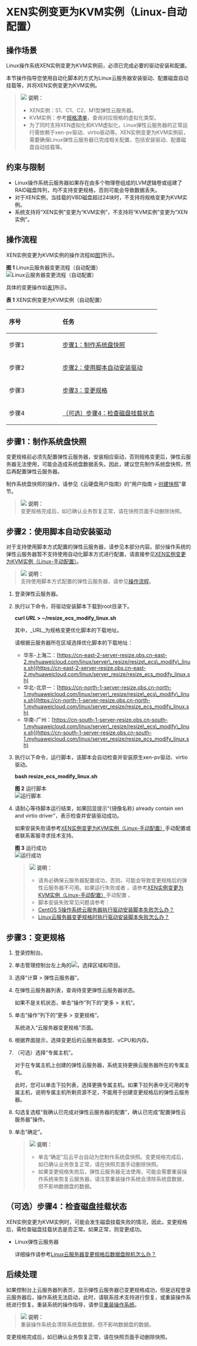 # XEN实例变更为KVM实例（Linux-自动配置）<a name="ZH-CN_TOPIC_0120890833"></a>

## 操作场景<a name="section9265624184119"></a>

Linux操作系统XEN实例变更为KVM实例前，必须已完成必要的驱动安装和配置。

本节操作指导您使用自动化脚本的方式为Linux云服务器安装驱动、配置磁盘自动挂载等，并将XEN实例变更为KVM实例。

>![](public_sys-resources/icon-note.gif) **说明：**   
>-   XEN实例：S1、C1、C2、M1型弹性云服务器。  
>-   KVM实例：参考[规格清单](https://support.huaweicloud.com/productdesc-ecs/zh-cn_topic_0159822360.html)，查询对应规格的虚拟化类型。  
>-   为了同时支持XEN虚拟化和KVM虚拟化，Linux弹性云服务器的正常运行需依赖于xen-pv驱动、virtio驱动等。XEN实例变更为KVM实例前，需要确保Linux弹性云服务器已完成相关配置，包括安装驱动、配置磁盘自动挂载等。  

## 约束与限制<a name="section32289014501"></a>

-   Linux操作系统云服务器如果存在由多个物理卷组成的LVM逻辑卷或组建了RAID磁盘阵列，均不支持变更规格，否则可能会导致数据丢失。
-   对于XEN实例，当挂载的VBD磁盘超过24块时，不支持将规格变更为KVM实例。
-   系统支持将“XEN实例”变更为“KVM实例”，不支持将“KVM实例”变更为“XEN实例”。

## 操作流程<a name="section117911026122211"></a>

XEN实例变更为KVM实例的操作流程如[图1](#fig11687951132115)所示。

**图 1**  Linux云服务器变更流程（自动配置）<a name="fig11687951132115"></a>  
![](figures/Linux云服务器变更流程（自动配置）.png "Linux云服务器变更流程（自动配置）")

具体的变更操作如[表1](#table128603262223)所示。

**表 1**  XEN实例变更为KVM实例（自动配置）

<a name="table128603262223"></a>
<table><thead align="left"><tr id="row198591826152211"><th class="cellrowborder" valign="top" width="35.4%" id="mcps1.2.3.1.1"><p id="p485942616225"><a name="p485942616225"></a><a name="p485942616225"></a>序号</p>
</th>
<th class="cellrowborder" valign="top" width="64.60000000000001%" id="mcps1.2.3.1.2"><p id="p2859142615221"><a name="p2859142615221"></a><a name="p2859142615221"></a>任务</p>
</th>
</tr>
</thead>
<tbody><tr id="row108591226182214"><td class="cellrowborder" valign="top" width="35.4%" headers="mcps1.2.3.1.1 "><p id="p1859122642211"><a name="p1859122642211"></a><a name="p1859122642211"></a>步骤1</p>
</td>
<td class="cellrowborder" valign="top" width="64.60000000000001%" headers="mcps1.2.3.1.2 "><p id="p38251015301"><a name="p38251015301"></a><a name="p38251015301"></a><a href="#section15236154665218">步骤1：制作系统盘快照</a></p>
</td>
</tr>
<tr id="row18859122662211"><td class="cellrowborder" valign="top" width="35.4%" headers="mcps1.2.3.1.1 "><p id="p16859122620224"><a name="p16859122620224"></a><a name="p16859122620224"></a>步骤2</p>
</td>
<td class="cellrowborder" valign="top" width="64.60000000000001%" headers="mcps1.2.3.1.2 "><p id="p5859126132217"><a name="p5859126132217"></a><a name="p5859126132217"></a><a href="#section2599649145513">步骤2：使用脚本自动安装驱动</a></p>
</td>
</tr>
<tr id="row19859122619222"><td class="cellrowborder" valign="top" width="35.4%" headers="mcps1.2.3.1.1 "><p id="p1859162610226"><a name="p1859162610226"></a><a name="p1859162610226"></a>步骤3</p>
</td>
<td class="cellrowborder" valign="top" width="64.60000000000001%" headers="mcps1.2.3.1.2 "><p id="p38591626152216"><a name="p38591626152216"></a><a name="p38591626152216"></a><a href="#section1815152131917">步骤3：变更规格</a></p>
</td>
</tr>
<tr id="row1186042632210"><td class="cellrowborder" valign="top" width="35.4%" headers="mcps1.2.3.1.1 "><p id="p585916261226"><a name="p585916261226"></a><a name="p585916261226"></a>步骤4</p>
</td>
<td class="cellrowborder" valign="top" width="64.60000000000001%" headers="mcps1.2.3.1.2 "><p id="p685922613229"><a name="p685922613229"></a><a name="p685922613229"></a><a href="#section2625525131519">（可选）步骤4：检查磁盘挂载状态</a></p>
</td>
</tr>
</tbody>
</table>

## 步骤1：制作系统盘快照<a name="section15236154665218"></a>

变更规格前必须先配置弹性云服务器，安装相应驱动，否则规格变更后，弹性云服务器无法使用，可能会造成系统盘数据丢失。因此，建议您先制作系统盘快照，然后再配置弹性云服务器。

制作系统盘快照的操作，请参见《云硬盘用户指南》的“用户指南 \>  [创建快照](https://support.huaweicloud.com/usermanual-evs/zh-cn_topic_0066615262.html)”章节。

>![](public_sys-resources/icon-note.gif) **说明：**   
>变更规格完成后，如已确认业务恢复正常，请在快照页面手动删除快照。  

## 步骤2：使用脚本自动安装驱动<a name="section2599649145513"></a>

对于支持使用脚本方式配置的弹性云服务器，请参见本部分内容。部分操作系统的弹性云服务器暂不支持使用自动化脚本方式进行配置，请直接参见[XEN实例变更为KVM实例（Linux-手动配置）](XEN实例变更为KVM实例（Linux-手动配置）.md)。

>![](public_sys-resources/icon-note.gif) **说明：**   
>支持使用脚本方式配置的弹性云服务器，请参见[操作流程](#section117911026122211)。  

1.  登录弹性云服务器。
2.  执行以下命令，将驱动安装脚本下载到root目录下。

    **curl  _URL_  \> \~/resize\_ecs\_modify\_linux.sh**

    其中，_URL_为规格变更优化脚本的下载地址。

    请根据云服务器所在区域选择优化脚本的下载地址：

    -   华东-上海二：[https://cn-east-2-server-resize.obs.cn-east-2.myhuaweicloud.com/linux/server\_resize/resize\_ecs\_modify\_linux.sh](https://cn-east-2-server-resize.obs.cn-east-2.myhuaweicloud.com/linux/server_resize/resize_ecs_modify_linux.sh)
    -   华北-北京一：[https://cn-north-1-server-resize.obs.cn-north-1.myhuaweicloud.com/linux/server\_resize/resize\_ecs\_modify\_linux.sh](https://cn-north-1-server-resize.obs.cn-north-1.myhuaweicloud.com/linux/server_resize/resize_ecs_modify_linux.sh)
    -   华南-广州：[https://cn-south-1-server-resize.obs.cn-south-1.myhuaweicloud.com/linux/server\_resize/resize\_ecs\_modify\_linux.sh](https://cn-south-1-server-resize.obs.cn-south-1.myhuaweicloud.com/linux/server_resize/resize_ecs_modify_linux.sh)

3.  执行以下命令，运行脚本，该脚本会自动检查并安装原生xen-pv驱动、virtio驱动。

    **bash resize\_ecs\_modify\_linux.sh**

    **图 2**  运行脚本<a name="fig1527312381829"></a>  
    ![](figures/运行脚本.png "运行脚本")

4.  请耐心等待脚本运行结束，如果回显提示“\{镜像名称\} already contain xen and virtio driver”，表示检查并安装驱动成功。

    如果安装失败请参考[XEN实例变更为KVM实例（Linux-手动配置）](XEN实例变更为KVM实例（Linux-手动配置）.md)手动配置或者联系客服寻求技术支持。

    **图 3**  运行成功<a name="fig12201134171014"></a>  
    ![](figures/运行成功.png "运行成功")

    >![](public_sys-resources/icon-note.gif) **说明：**   
    >-   请务必确保云服务器配置成功，否则，可能会导致变更规格后的弹性云服务器不可用。如果运行失败或者 ，请参考[XEN实例变更为KVM实例（Linux-手动配置）](XEN实例变更为KVM实例（Linux-手动配置）.md)手动配置 。  
    >-   脚本安装失败常见问题请参考：  
    >    -   [CentOS 5操作系统云服务器执行驱动安装脚本失败怎么办？](https://support.huaweicloud.com/ecs_faq/ecs_faq_0616.html)  
    >    -   [Linux云服务器变更规格时执行驱动安装脚本失败怎么办？](https://support.huaweicloud.com/ecs_faq/ecs_faq_0617.html)  


## 步骤3：变更规格<a name="section1815152131917"></a>

1.  登录控制台。
2.  单击管理控制台左上角的![](figures/icon-region.png)，选择区域和项目。
3.  选择“计算 \> 弹性云服务器”。
4.  在弹性云服务器列表，查询待变更弹性云服务器状态。

    如果不是关机状态，单击“操作”列下的“更多 \> 关机”。

5.  单击“操作”列下的“更多 \> 变更规格”。

    系统进入“云服务器变更规格”页面。

6.  根据界面提示，选择变更后的云服务器类型、vCPU和内存。
7.  （可选）选择“专属主机”。

    对于在专属主机上创建的弹性云服务器，系统支持更换云服务器所在的专属主机。

    此时，您可以单击下拉列表，选择更换专属主机。如果下拉列表中无可用的专属主机，说明专属主机所剩资源不足，不能用于创建变更规格后的弹性云服务器。

8.  勾选复选框“我确认已完成对弹性云服务器的配置”，确认已完成“配置弹性云服务器”操作。
9.  单击“确定”。

    >![](public_sys-resources/icon-note.gif) **说明：**   
    >-   单击“确定”后云平台自动为您制作系统盘快照。变更规格完成后，如已确认业务恢复正常，请在快照页面手动删除快照。  
    >-   如果变更规格失败后，弹性云服务器无法使用，可能会需要重装操作系统来恢复云服务器，请注意重装操作系统会清除系统盘数据，但不影响数据盘的数据。  


## （可选）步骤4：检查磁盘挂载状态<a name="section2625525131519"></a>

XEN实例变更为KVM实例时，可能会发生磁盘挂载失败的情况，因此，变更规格后，需检查磁盘挂载状态是否正常。如果正常，则变更成功。

-   Linux弹性云服务器

    详细操作请参考[Linux云服务器变更规格后数据盘脱机怎么办？](https://support.huaweicloud.com/ecs_faq/ecs_faq_0619.html)


## 后续处理<a name="section7460163511720"></a>

如果控制台上云服务器列表页，显示弹性云服务器已变更规格成功，但是远程登录云服务器后，操作系统无法启动，此时，请联系技术支持进行恢复，或重装操作系统进行恢复。重装系统的操作指导，请参见[重装操作系统](重装操作系统.md)。

>![](public_sys-resources/icon-note.gif) **说明：**   
>重装操作系统会清除系统盘数据，但不影响数据盘的数据。  

变更规格完成后，如已确认业务恢复正常，请在快照页面手动删除快照。

